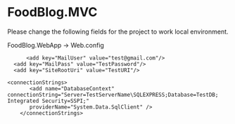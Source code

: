 # FoodBlog.MVC

Please change the following fields for the project to work local environment.

FoodBlog.WebApp -> Web.config

    	  <add key="MailUser" value="test@gmail.com"/>
	  <add key="MailPass" value="TestPassword"/>
	  <add key="SiteRootUri" value="TestURI"/>

	<connectionStrings>
           <add name="DatabaseContext" connectionString="Server=TestServerName\SQLEXPRESS;Database=TestDB; Integrated Security=SSPI;"
           providerName="System.Data.SqlClient" />
        </connectionStrings>
